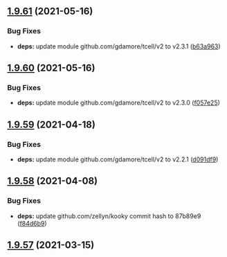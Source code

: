 ## [1.9.61](https://github.com/dds/aoc2020/compare/v1.9.60...v1.9.61) (2021-05-16)


### Bug Fixes

* **deps:** update module github.com/gdamore/tcell/v2 to v2.3.1 ([b63a963](https://github.com/dds/aoc2020/commit/b63a963596f77bd5040e6c1ec47ef3deac3fbb94))



## [1.9.60](https://github.com/dds/aoc2020/compare/v1.9.59...v1.9.60) (2021-05-16)


### Bug Fixes

* **deps:** update module github.com/gdamore/tcell/v2 to v2.3.0 ([f057e25](https://github.com/dds/aoc2020/commit/f057e25a1be3e0d38ba1d3ba8fd0a0181e2d1a3e))



## [1.9.59](https://github.com/dds/aoc2020/compare/v1.9.58...v1.9.59) (2021-04-18)


### Bug Fixes

* **deps:** update module github.com/gdamore/tcell/v2 to v2.2.1 ([d091df9](https://github.com/dds/aoc2020/commit/d091df9dd928dd0fe877f4a1ff3386a8664d2d4f))



## [1.9.58](https://github.com/dds/aoc2020/compare/v1.9.57...v1.9.58) (2021-04-08)


### Bug Fixes

* **deps:** update github.com/zellyn/kooky commit hash to 87b89e9 ([f84d6b9](https://github.com/dds/aoc2020/commit/f84d6b926d40bf8a1911f5dfb07121f3eda58802))



## [1.9.57](https://github.com/dds/aoc2020/compare/v1.9.56...v1.9.57) (2021-03-15)




